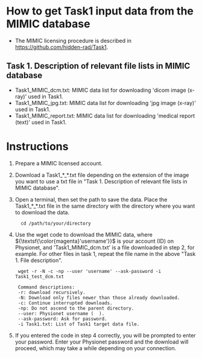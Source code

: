 # How to get Task1 input data from the MIMIC database

- The MIMIC licensing procedure is described in https://github.com/hidden-rad/Task1. 

## Task 1. Description of relevant file lists in MIMIC database<br/>
- Task1_MIMIC_dcm.txt: MIMIC data list for downloading 'dicom image (x-ray)' used in Task1.
- Task1_MIMIC_jpg.txt: MIMIC data list for downloading 'jpg image (x-ray)' used in Task1.
- Task1_MIMIC_report.txt: MIMIC data list for downloading 'medical report (text)' used in Task1.

# Instructions

1. Prepare a MIMIC licensed account.

2. Download a Task1_\*_\*.txt file depending on the extension of the image you want to use a txt file in "Task 1. Description of relevant file lists in MIMIC database". 

3. Open a terminal, then set the path to save the data. Place the Task1_\*_\*.txt file in the same directory with the directory where you want to download the data. 
	>
		 cd /path/to/your/directory

4. Use the wget code to download the MIMIC data, where ${\textsf{\color{magenta}'username'}}$ is your account (ID) on Physionet, and 'Task1_MIMIC_dcm.txt' is a file downloaded in step 2, for example. For other files in task 1, repeat the file name in the above "Task 1. File description".

	>
		wget -r -N -c -np --user 'username' --ask-password -i Task1_test_dcm.txt
	
	> 
	
		Command descriptions:
		-r: download recursively.
		-N: Download only files newer than those already downloaded.
		-c: Continue interrupted downloads.
		-np: Do not ascend to the parent directory.
		--user: Physionet username (  ).
		--ask-password: Ask for password.
		-i Task1.txt: List of Task1 target data file.

5. If you entered the code in step 4 correctly, you will be prompted to enter your password. Enter your Physionet password and the download will proceed, which may take a while depending on your connection.

